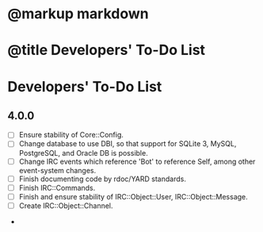 # @markup markdown
# @title Developers' To-Do List

Developers' To-Do List
======================

4.0.0
-----

* [ ] Ensure stability of Core::Config.
* [ ] Change database to use DBI, so that support for SQLite 3, MySQL, PostgreSQL,
and Oracle DB is possible.
* [ ] Change IRC events which reference 'Bot' to reference Self, among other
event-system changes.
* [ ] Finish documenting code by rdoc/YARD standards.
* [ ] Finish IRC::Commands.
* [ ] Finish and ensure stability of IRC::Object::User, IRC::Object::Message.
* [ ] Create IRC::Object::Channel.
* 

